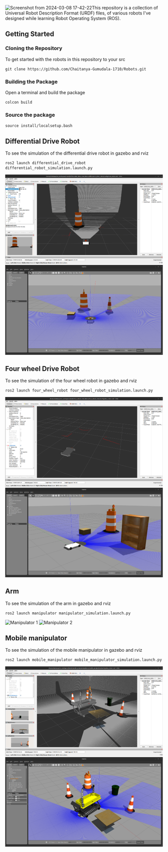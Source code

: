 ![Screenshot from 2024-03-08 17-42-22](https://github.com/Chaitanya-Gumudala-1710/Robots/assets/84703770/ec20f2aa-94e0-4a44-bb3b-bf4b85956fe3)This repository is a collection of Universal Robot Description Format (URDF) files, of various robots I've designed while learning Robot Operating System (ROS).
## Getting Started

### Cloning the Repository

To get started with the robots in this repository to your src
```
git clone https://github.com/Chaitanya-Gumudala-1710/Robots.git
```
### Building the Package
Open a terminal and build the package
```
colcon build
```

### Source the package
```
source install/localsetup.bash
```
## Differential Drive Robot
To see the simulation of the differential drive robot in gazebo and rviz
```
ros2 launch differential_drive_robot differential_robot_simulation.launch.py 
```
![Differential Drive Robot_1](differential_drive_robot/images/differential_drive_robot_rviz.png)
![Differential Drive Robot_2](differential_drive_robot/images/differential_drive_robot_gazebo.png)

## Four wheel Drive Robot
To see the simulation of the four wheel robot in gazebo and rviz
```
ros2 launch four_wheel_robot four_wheel_robot_simulation.launch.py 
```
![Four Wheel Robot 1](four_wheel_robot/images/four_wheel_robot_rviz.png)
![Four Wheel Robot 2](four_wheel_robot/images/four_wheel_robot_gazebo.png)

## Arm
To see the simulation of the arm in gazebo and rviz
```
ros2 launch manipulator manipulator_simulation.launch.py 
```
![Manipulator 1](manipulator/images/manipulator.png)
![Manipulator 2](manipulator/images/manipulator.png)

## Mobile manipulator
To see the simulation of the mobile manipulator  in gazebo and rviz
```
ros2 launch mobile_manipulator mobile_manipulator_simulation.launch.py 
```
![Mobile Manipulator 1](mobile_manipulator/images/mobile_manipulator_rviz.png)
![Mobile Manipulator 2](mobile_manipulator/images/mobile_manipulator_gazebo.png)

